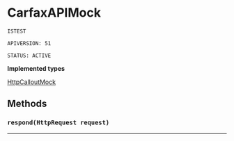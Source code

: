 # CarfaxAPIMock

`ISTEST`

`APIVERSION: 51`

`STATUS: ACTIVE`

**Implemented types**

[HttpCalloutMock](HttpCalloutMock)

## Methods
### `respond(HttpRequest request)`
---
